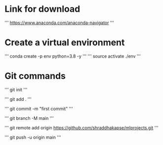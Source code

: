 # Link for download

'''
https://www.anaconda.com/anaconda-navigator
'''

# Create a virtual environment

'''
conda create -p env python=3.8 -y
'''
'''
source activate ./env
'''



# Git commands

'''
git init
'''

'''
git add .
'''

'''
git commit -m "first  commit"
'''

'''
git branch -M main
'''

'''
git remote add origin https://github.com/shraddhakapse/mlprojects.git
'''

'''
git push -u origin main
'''
